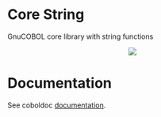 # Core String
GnuCOBOL core library with string functions

<p align="center">
  <img src="https://github.com/OlegKunitsyn/core-string/workflows/Docker%20Image%20CI/badge.svg" />
</p>

# Documentation
See coboldoc [documentation](https://github.com/OlegKunitsyn/core-string/tree/master/coboldoc).
